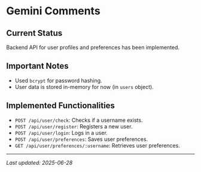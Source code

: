 # Gemini Comments

## Current Status
Backend API for user profiles and preferences has been implemented.

## Important Notes
- Used `bcrypt` for password hashing.
- User data is stored in-memory for now (in `users` object).

## Implemented Functionalities
- `POST /api/user/check`: Checks if a username exists.
- `POST /api/user/register`: Registers a new user.
- `POST /api/user/login`: Logs in a user.
- `POST /api/user/preferences`: Saves user preferences.
- `GET /api/user/preferences/:username`: Retrieves user preferences.

---
*Last updated: 2025-06-28*